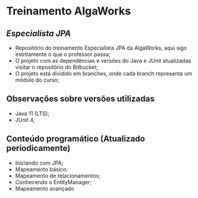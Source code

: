 # Treinamento AlgaWorks
## _Especialista JPA_

- Repositório do treinamento Especialista JPA da AlgaWorks, aqui sigo estritamente o que o professor passa;
- O projeto com as dependências e versões do Java e JUnit atualizadas visitar o repositório do Bitbucket;
- O projeto está dividido em branches, onde cada branch representa um módulo do curso;

## Observações sobre versões utilizadas

- Java 11 (LTS);
- JUnit 4;

## Conteúdo programático (Atualizado periodicamente)

- Iniciando com JPA;
- Mapeamento básico;
- Mapeamento de relacionamentos;
- Conhecendo o EntityManager;
- Mapeamento avançado